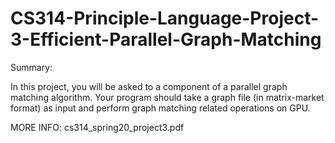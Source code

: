 # CS314-Principle-Language-Project-3-Efficient-Parallel-Graph-Matching

Summary:

In this project, you will be asked to a component of a parallel graph matching algorithm. Your program should take a graph file (in matrix-market format) as input and perform graph matching related operations on GPU.

MORE INFO: cs314_spring20_project3.pdf
